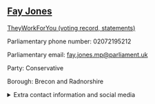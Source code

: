 ## <a href="https://members.parliament.uk/member/4763/contact">Fay Jones</a>

<a href="https://www.theyworkforyou.com/mp/25881/fay_jones/brecon_and_radnorshire">TheyWorkForYou (voting record, statements)</a> 

Parliamentary phone number: 02072195212 

Parliamentary email: fay.jones.mp@parliament.uk 

Party: Conservative 

Borough: Brecon and Radnorshire 

<details><summary>Extra contact information and social media</summary> 
<li>Website:</li>
<li>Twitter:</li>
<li>Constituency office phone number: 02922338545</li>
<li>Constituency office email:</li>
<li>Facebook:</li>
<li>Instagram:</li>
<li>Youtube:</li>
<li>Linkedin:</li>
<li>Government department phone number:</li>
<li>Government department email:</li>
<li>Threads:</li>
<li>Party office phone number:</li>
<li>Party office email:</li>
<li>Tiktok:</li>
</details>